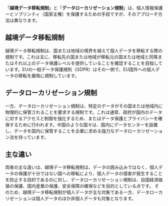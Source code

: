 
「**越境データ移転規制**」と「**データローカリゼーション規制**」は、個人情報保護ーとソブリンティ（国家主権）を保護するための手段ですが、そのアプローチ方法は異なります。

## 越境データ移転規制

越境データ移転規制は、国または地域の境界を越えて個人データを移転する際の規制です。これは主に、移転先の国または地域が移転元の国または地域と同等またはそれ以上のデータ保護レベルを提供していることを確認することを目指しています。EUの一般データ保護規則（GDPR）はその一例で、EU国外への個人データの移転を厳格に規制しています。

## データローカリゼーション規制

一方、データローカリゼーション規制は、特定のデータがその国または地域内に物理的に保管されることを要求する規制です。これは通常、政府が国内のデータに対するアクセスと制御を強化するため、またはデータ保護とプライバシーを確保するために行われます。中国のような国々は、国内にデータセンターを設置し、データを国内に保管することを企業に求める強力なデータローカリゼーション法を持っています。

## 主な違い

両者の主な違いは、越境データ移転規制は、データの囲み込みではなく、個人データの保護が十分ではない国への移転により、個人データの侵害が発生することを防止する目的であるのに対し、データローカリゼーション規制は、自国経済価値の保護、国内産業の保護、安全保障の確保などを目的としている点です。
そのため、越境データ移転規制が個人データが主な対象である一方、データローカリゼーションは個人データのほか非個人データも対象となります。
